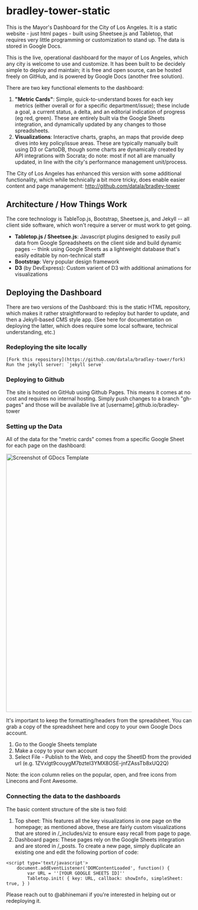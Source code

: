 # bradley-tower-static

This is the Mayor's Dashboard for the City of Los Angeles. It is a static website - just html pages - built using Sheetsee.js and Tabletop, that requires very little programming or customization to stand up. The data is stored in Google Docs. 

This is the live, operational dashboard for the mayor of Los Angeles, which any city is welcome to use and customize. It has been built to be decidely simple to deploy and maintain; it is free and open source, can be hosted freely on GitHub, and is powered by Google Docs (another free solution). 

There are two key functional elements to the dashboard: 

1. **"Metric Cards"**: Simple, quick-to-understand boxes for each key metrics (either overall or for a specific department/issue); these include a goal, a current status, a delta, and an editorial indication of progress (eg red, green). These are entirely built via the Google Sheets integration, and dynamically updated by any changes to those spreadsheets.
2. **Visualizations**: Interactive charts, graphs, an maps that provide deep dives into key policy/issue areas. These are typically manually built using D3 or CartoDB, though some charts are dynamically created by API integrations with Socrata; do note: most if not all are manually updated, in line with the city's performance management unit/process.

The City of Los Angeles has enhanced this version with some additional functionality, which while technically a bit more tricky, does enable easier content and page management: http://github.com/datala/bradley-tower

## Architecture / How Things Work

The core technology is TableTop.js, Bootstrap, Sheetsee.js, and Jekyll -- all client side software, which won't require a server or must work to get going. 

* **Tabletop.js / Sheetsee.js**: Javascript plugins designed to easily pull data from Google Spreadsheets on the client side and build dynamic pages -- think using Google Sheets as a lightweight database that's easily editable by non-technical staff
* **Bootstrap**: Very popular design framework
* **D3** (by DevExpress): Custom varient of D3 with additional animations for visualizations

## Deploying the Dashboard

There are two versions of the Dashboard: this is the static HTML repository, which makes it rather straightforward to redeploy but harder to update, and then a Jekyll-based CMS style app. (See here for documentation on deploying the latter, which does require some local software, technical understanding, etc.)

### Redeploying the site locally

```
[Fork this repository](https://github.com/datala/bradley-tower/fork)
Run the jekyll server: `jekyll serve`
```

### Deploying to Github

The site is hosted on GitHub using Github Pages. This means it comes at no cost and requires no internal hosting. Simply push changes to a branch "gh-pages" and those will be available live at [username].github.io/bradley-tower

### Setting up the Data

All of the data for the "metric cards" comes from a specific Google Sheet for each page on the dashboard:

<img src="http://datala.github.io/bradley-tower/img/gdocs.png" width=700 alt="Screenshot of GDocs Template">

It's important to keep the formatting/headers from the spreadsheet. You can grab a copy of the spreadsheet here and copy to your own Google Docs account. 

1. Go to the Google Sheets template
2. Make a copy to your own account
3. Select File - Publish to the Web, and copy the SheetID from the provided url (e.g. 1ZVxlgt9couygM7bzteI3YMX8OSE-jnfZAssTb8xUQ2Q)

Note: the icon column relies on the popular, open, and free icons from Linecons and Font Awesome.

### Connecting the data to the dashboards

The basic content structure of the site is two fold: 

1. Top sheet: This features all the key visualizations in one page on the homepage; as mentioned above, these are fairly custom visualizations that are stored in /_includes/viz to ensure easy recall from page to page.
2. Dashboard pages: These pages rely on the Google Sheets integration and are stored in /_posts. To create a new page, simply duplicate an existing one and edit the following portion of code:

```
<script type='text/javascript'>
	document.addEventListener('DOMContentLoaded', function() {
		var URL = ''[YOUR GOOGLE SHEETS ID]''
		Tabletop.init( { key: URL, callback: showInfo, simpleSheet: true, } )
```


Please reach out to @abhinemani if you're interested in helping out or redeploying it. 

